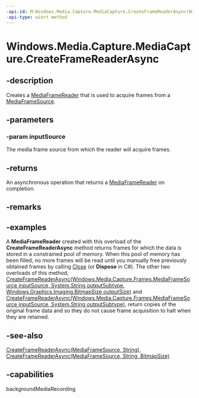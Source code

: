 ```yaml
---
-api-id: M:Windows.Media.Capture.MediaCapture.CreateFrameReaderAsync(Windows.Media.Capture.Frames.MediaFrameSource)
-api-type: winrt method
---
```


<!-- Method syntax
public Windows.Foundation.IAsyncOperation<Windows.Media.Capture.Frames.MediaFrameReader> CreateFrameReaderAsync(Windows.Media.Capture.Frames.MediaFrameSource inputSource)
-->

# Windows.Media.Capture.MediaCapture.CreateFrameReaderAsync

## -description
Creates a [MediaFrameReader](../windows.media.capture.frames/mediaframereader.md) that is used to acquire frames from a [MediaFrameSource](../windows.media.capture.frames/mediaframesource.md).

## -parameters
### -param inputSource
The media frame source from which the reader will acquire frames.

## -returns
An asynchronous operation that returns a [MediaFrameReader](../windows.media.capture.frames/mediaframereader.md) on completion.

## -remarks

## -examples
A **MediaFrameReader** created with this overload of the **CreateFrameReaderAsync** method returns frames for which the data is stored in a constrained pool of memory. When this pool of memory has been filled, no more frames will be read until you manually free previously obtained frames by calling  [Close](../windows.media.capture.frames/mediaframereference_close_811482585.md) (or **Dispose** in C#). The other two overloads of this method, [CreateFrameReaderAsync(Windows.Media.Capture.Frames.MediaFrameSource inputSource, System.String outputSubtype, Windows.Graphics.Imaging.BitmapSize outputSize)](mediacapture_createframereaderasync_1014922223.md) and [CreateFrameReaderAsync(Windows.Media.Capture.Frames.MediaFrameSource inputSource, System.String outputSubtype)](mediacapture_createframereaderasync_2112545947.md), return copies of the original frame data and so they do not cause frame acquisition to halt when they are retained.

## -see-also
[CreateFrameReaderAsync(MediaFrameSource, String)](mediacapture_createframereaderasync_2112545947.md), [CreateFrameReaderAsync(MediaFrameSource, String, BitmapSize)](mediacapture_createframereaderasync_1014922223.md)
## -capabilities
backgroundMediaRecording
